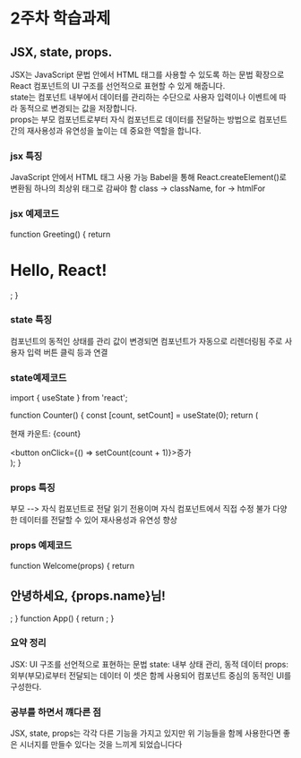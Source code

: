 # 2주차 학습과제 
## JSX, state, props.  
JSX는 JavaScript 문법 안에서 HTML 태그를 사용할 수 있도록 하는 문법 확장으로 React 컴포넌트의 UI 구조를 선언적으로 표현할 수 있게 해줍니다.  
state는 컴포넌트 내부에서 데이터를 관리하는 수단으로 사용자 입력이나 이벤트에 따라 동적으로 변경되는 값을 저장합니다.  
props는 부모 컴포넌트로부터 자식 컴포넌트로 데이터를 전달하는 방법으로 컴포넌트 간의 재사용성과 유연성을 높이는 데 중요한 역할을 합니다.  


###  jsx 특징
JavaScript 안에서 HTML 태그 사용 가능
Babel을 통해 React.createElement()로 변환됨
하나의 최상위 태그로 감싸야 함
class → className, for → htmlFor


### jsx 예제코드
function Greeting() {
  return <h1>Hello, React!</h1>;
}

### state 특징
컴포넌트의 동적인 상태를 관리
값이 변경되면 컴포넌트가 자동으로 리렌더링됨
주로 사용자 입력 버튼 클릭 등과 연결

### state예제코드
import { useState } from 'react';

function Counter() {
  const [count, setCount] = useState(0);
  return (
    <div>
      <p>현재 카운트: {count}</p>
      <button onClick={() => setCount(count + 1)}>증가</button>
    </div>
  );
}

### props 특징
부모 --> 자식 컴포넌트로 전달
읽기 전용이며 자식 컴포넌트에서 직접 수정 불가
다양한 데이터를 전달할 수 있어 재사용성과 유연성 향상

### props 예제코드
function Welcome(props) {
  return <h2>안녕하세요, {props.name}님!</h2>;
}
function App() {
  return <Welcome name="예준" />;
}

### 요약 정리
JSX: UI 구조를 선언적으로 표현하는 문법
state: 내부 상태 관리, 동적 데이터
props: 외부(부모)로부터 전달되는 데이터
이 셋은 함께 사용되어 컴포넌트 중심의 동적인 UI를 구성한다.

### 공부를 하면서 꺠다른 점
JSX, state, props는 각각 다른 기능을 가지고 있지만 
위 기능들을 함께 사용한다면 좋은 시너지를 만들수 있다는 것을 느끼게 되었습니다다

